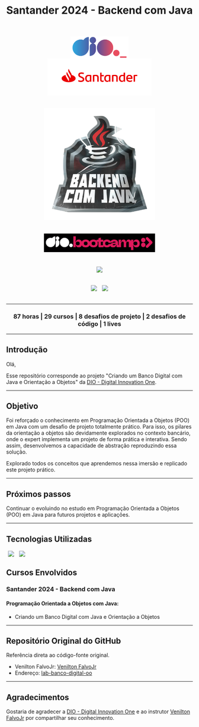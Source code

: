 <div align="center">
    <h1>Santander 2024 - Backend com Java</h1>
</div>
<br><br>

<div align="center">
    <img align="center" src="assets\images\dio-logo.png" width="" height="60" hspace="80">
    <img align="center" src="assets\images\santander-logo.png" width="" height="100" hspace="">               
</div>
<br><br>

<div align="center"><img src="assets\images\bootcamp-logo.png" width="" height="300" hspace="">
</div>
<br><br>

<div align="center"><img src="assets\images\bootcamp-dio.png" width="300" height="" hspace="10">
</div>     
<br><br>

<div align="center">                           
    <img align="center" src="https://cdn.jsdelivr.net/gh/devicons/devicon@latest/icons/java/java-original.svg"  height="100"/>                                                        
</div>
<br><br>

<div align="center">
    <img src="https://img.shields.io/badge/IN%C3%8DCIO-23%2F04%2F2024-green" hspace="5"/>
    <img src="https://img.shields.io/badge/T%C3%89RMINO-29%2F07%2F2024-red" hspace="5"/>
    
</div>
<br>
<hr>
<div align="center">
<h3>87 horas | 29 cursos | 8 desafios de projeto | 2 desafios de código | 1 lives</h3>
</div>
<hr>

## Introdução
Olá,

Esse repositório corresponde ao projeto "Criando um Banco Digital com Java e Orientação a Objetos" da [DIO - Digital Innovation One](https://www.dio.me/).
<hr>

## Objetivo

Foi reforçado o conhecimento em Programação Orientada a Objetos (POO) em Java com um desafio de projeto totalmente prático. Para isso, os pilares da orientação a objetos são devidamente explorados no contexto bancário, onde o expert implementa um projeto de forma prática e interativa. Sendo assim, desenvolvemos a capacidade de abstração reproduzindo essa solução.

Explorado todos os conceitos que aprendemos nessa imersão e replicado este projeto prático. 
<br>
<hr>

## Próximos passos

Continuar o evoluindo no estudo em Programação Orientada a Objetos (POO) em Java para futuros projetos e aplicações. 
<hr>

## Tecnologias Utilizadas

<div align=left>
<img align=center src="https://cdn.jsdelivr.net/gh/devicons/devicon@latest/icons/java/java-original.svg" width="" height="60" hspace="5"/>
<img align=center src="https://cdn.jsdelivr.net/gh/devicons/devicon@latest/icons/git/git-original.svg" width="" height="50" hspace="5"/>
</div>

## Cursos Envolvidos
### **Santander 2024 - Backend com Java** 
#### **Programação Orientada a Objetos com Java:**
- Criando um Banco Digital com Java e Orientação a Objetos
<hr>

## Repositório Original do GitHub
Referência direta ao código-fonte original.

- Venilton FalvoJr: [Venilton FalvoJr](https://github.com/falvojr)
- Endereço: [lab-banco-digital-oo](https://github.com/falvojr/lab-banco-digital-oo)
<hr>

## Agradecimentos
Gostaria de agradecer a [DIO - Digital Innovation One](https://www.dio.me/) e ao instrutor [Venilton FalvoJr](https://github.com/falvojr) por compartilhar seu conhecimento.
